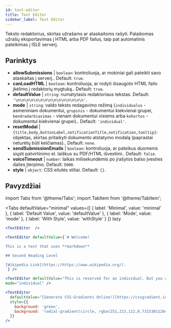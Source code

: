 ```yaml
---
id: text-editor
title: Text Editor
sidebar_label: Text Editor
---
```


Teksto redaktorius, skirtas užrašams ar ataskaitoms rašyti. Palaikomas užrašų eksportavimas į HTML arba PDF failus, taip pat automatinis pateikimas į ISLE serverį.

## Parinktys

* __allowSubmissions__ | `boolean`: kontroliuoja, ar mokiniai gali pateikti savo ataskaitas į serverį.. Default: `true`.
* __canLoadHTML__ | `boolean`: kontroliuoja, ar rodyti išsaugoto HTML failo įkėlimo į redaktorių mygtuką.. Default: `true`.
* __defaultValue__ | `string`: numatytasis redaktoriaus tekstas. Default: `'\n\n\n\n\n\n\n\n\n\n\n\n\n\n\n'`.
* __mode__ | `string`: valdo teksto redagavimo režimą (`individualus` - asmeniniam dokumentui, `grupinis` - dokumentui kiekvienai grupei, `bendradarbiavimas` - vienam dokumentui visiems arba `kohortos` - dokumentui kiekvienai grupei).. Default: `'individual'`.
* __resetModal__ | `{title,body,buttonLabel,notificationTitle,notification,tooltip}`: objektas, skirtas pritaikyti dokumento atstatymo modalą (paprastai neturėtų būti keičiamas).. Default: `none`.
* __sendSubmissionEmails__ | `boolean`: kontroliuoja, ar pateikus duomenis siųsti patvirtinimo el. laiškus su PDF/HTML išvestimi.. Default: `false`.
* __voiceTimeout__ | `number`: laikas milisekundėmis po įrašytos balso įvesties dalies įterpimo. Default: `5000`.
* __style__ | `object`: CSS eilutės stiliai. Default: `{}`.


## Pavyzdžiai

import Tabs from '@theme/Tabs';
import TabItem from '@theme/TabItem';

<Tabs
    defaultValue="minimal"
    values={[
        { label: 'Minimal', value: 'minimal' },
        { label: 'Default Value', value: 'defaultValue' },
        { label: 'Mode', value: 'mode' },
        { label: 'With Style', value: 'withStyle' }
    ]}
    lazy
>

<TabItem value="minimal">

```jsx live
<TextEditor  />
```

</TabItem>

<TabItem value="defaultValue">

```jsx live
<TextEditor defaultValue={`# Welcome!

This is a text that uses **markdown**

## Second Heading Level

[Wikipedia Link](https://https://www.wikipedia.org/).
`} />
```

</TabItem>

<TabItem value="mode">

```jsx live
<TextEditor defaultValue="This is reserved for an individual. But you can also allow groups, students cohorts, or everybody to join in and work collaboratively (setting the mode option will only have an effect in a live lesson, not this preview)." 
mode="individual" />
```

</TabItem>

<TabItem value="withStyle">

```jsx live
<TextEditor  
  defaultValue="[Generate CSS-Gradients Online!](https://cssgradient.io/)"
  style={{ 
    background: 'green',
    background: 'radial-gradient(circle, rgba(251,213,112,0.7315301120448179) 0%,rgba(83,199,14,0.4514180672268907) 100%)' 
  }}
/>
```

</TabItem>

</Tabs>

